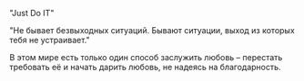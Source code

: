 "Just Do IT"

"Не бывает безвыходных ситуаций. Бывают ситуации, выход из которых тебя не устраивает."

В этом мире есть только один способ заслужить любовь – перестать требовать её и начать дарить любовь, не надеясь на благодарность.
